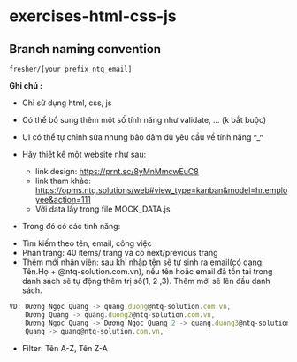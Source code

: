 # exercises-html-css-js

## Branch naming convention
`fresher/[your_prefix_ntq_email]`

**Ghi chú :**
- Chỉ sử dụng html, css, js
- Có thể bổ sung thêm một số tính năng như validate, ... (k bắt buộc)
- UI có thể tự chỉnh sửa nhưng bảo đảm đủ yêu cầu về tính năng ^_^

- Hãy thiết kế một website như sau:
    + link design: https://prnt.sc/8yMnMmcwEuC8
    + link tham khảo: https://opms.ntq.solutions/web#view_type=kanban&model=hr.employee&action=111
    + Với data lấy trong file MOCK_DATA.js

- Trong đó có các tính năng:
+ Tìm kiếm theo tên, email, công việc
+ Phân trang: 40 items/ trang và có next/previous trang 
+ Thêm mới nhân viên: sau khi nhập tên sẽ tự sinh ra email(có dạng: Tên.Họ + @ntq-solution.com.vn), nếu tên hoặc email đã tồn tại trong danh sách sẽ tự động thêm trị số(1, 2 ,3). Thêm mới sẽ lên đầu danh sách.
```js
VD: Dương Ngọc Quang -> quang.duong@ntq-solution.com.vn, 
    Dương Quang -> quang.duong2@ntq-solution.com.vn,
    Dương Ngọc Quang -> Dương Ngọc Quang 2 -> quang.duong3@ntq-solution.com.vn,
    Quang -> quang@ntq-solution.com.vn,
```
+ Filter: Tên A-Z, Tên Z-A


